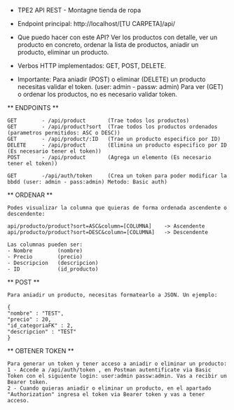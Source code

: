 

- TPE2 API REST    -      Montagne tienda de ropa

- Endpoint principal:
    http://localhost/[TU CARPETA]/api/

- Que puedo hacer con este API?
    Ver los productos con detalle, ver un producto en concreto, ordenar la lista de productos, aniadir un producto, eliminar un producto. 

- Verbos HTTP implementados:
    GET, POST, DELETE.
    
- Importante:
    Para aniadir (POST) o eliminar (DELETE) un producto necesitas validar el token. (user: admin - passw: admin)
    Para ver (GET) o ordenar los productos, no es necesario validar token.


** ENDPOINTS **

    GET        - /api/product       (Trae todos los productos)
    GET        - /api/product?sort  (Trae todos los productos ordenados (parametros permitidos: ASC o DESC))
    GET        - /api/product/:ID   (Trae un producto especifico por ID)
    DELETE     - /api/product       (Elimina un producto especifico por ID (Es necesario tener el token))
    POST       - /api/product       (Agrega un elemento (Es necesario tener el token))

    GET        -/api/auth/token     (Crea un token para poder modificar la bbdd (user: admin - pass:admin) Metodo: Basic auth)

** ORDENAR **

    Podes visualizar la columna que quieras de forma ordenada ascendente o descendente:

    api/producto/product?sort=ASC&column=[COLUMNA]    -> Ascendente
    api/producto/product?sort=DESC&column=[COLUMNA]   -> Descendente

    Las columnas pueden ser:
    - Nombre        (nombre)
    - Precio        (precio)
    - Descripcion   (descripcion)
    - ID            (id_producto)


** POST **

    Para aniadir un producto, necesitas formatearlo a JSON. Un ejemplo:

    {
    "nombre" : "TEST",
    "precio" : 20,
    "id_categoriaFK" : 2,
    "descripcion" : "TEST"
    }   

** OBTENER TOKEN **

    Para generar un token y tener acceso a aniadir o eliminar un producto:
    1 - Accede a /api/auth/token , en Postman autentificate via Basic Token con el siguiente login: user:admin passw:admin. Vas a recibir un Bearer token.
    2 - Cuando quieras aniadir o eliminar un producto, en el apartado "Authorization" ingresa el token via Bearer token y vas a tener acceso.






    










